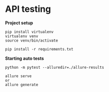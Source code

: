 # API testing

**Project setup**

```
pip install virtualenv
virtualenv venv
source venv/bin/activate

pip install -r requirements.txt
```

**Starting auto tests**

```
python -m pytest --alluredir=./allure-results

allure serve
or
allure generate
```
